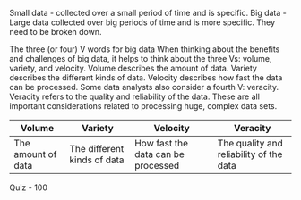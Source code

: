 Small data - collected over a small period of time and is specific.
Big data - Large data collected over big periods of time and is more specific. They need to be broken down. 


The three (or four) V words for big data
When thinking about the benefits and challenges of big data, it helps to think about the three Vs: volume, variety, and velocity. Volume describes the amount of data. Variety describes the different kinds of data. Velocity describes how fast the data can be processed. Some data analysts also consider a fourth V: veracity. Veracity refers to the quality and reliability of the data. These are all important considerations related to processing huge, complex data sets. 

Volume | Variety | Velocity | Veracity
--- | --- | --- | ---
The amount of data | The different kinds of data | How fast the data can be processed | The quality and reliability of the data

Quiz - 100
